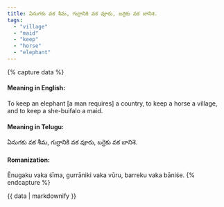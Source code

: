 ```yaml
---
title: ఏనుగకు వక శీమ, గుర్రానికి వక వూరు, బర్రెకు వక బానిశె.
tags:
  - "village"
  - "maid"
  - "keep"
  - "horse"
  - "elephant"
---
```


{% capture data %}
#### Meaning in English:
To keep an elephant [a man requires] a country, to keep a horse a village, and to keep a she-buifalo a maid.

#### Meaning in Telugu:
ఏనుగకు వక శీమ, గుర్రానికి వక వూరు, బర్రెకు వక బానిశె.

#### Romanization:
Ēnugaku vaka śīma, gurrāniki vaka vūru, barreku vaka bāniśe.
{% endcapture %}

{{ data | markdownify }}

